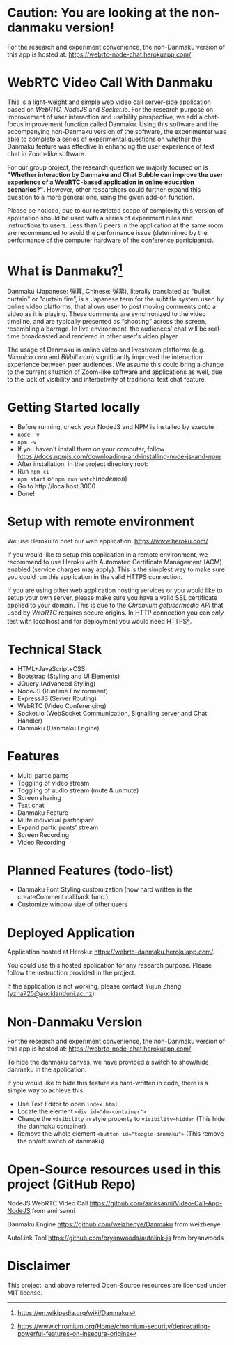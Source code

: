 # Caution: You are looking at the non-danmaku version!
For the research and experiment convenience, the non-Danmaku version of this app is hosted at: https://webrtc-node-chat.herokuapp.com/

# WebRTC Video Call With Danmaku

This is a light-weight and simple web video call server-side application based on *WebRTC, NodeJS* and *Socket.io*. For the research purpose on improvement of user interaction and usability perspective, we add a chat-focus improvement function called Danmaku. Using this software and the accompanying non-Danmaku version of the software, the experimenter was able to complete a series of experimental questions on whether the Danmaku feature was effective in enhancing the user experience of text chat in Zoom-like software.

For our group project, the research question we majorly focused on is **"Whether interaction by Danmaku and Chat Bubble can improve the user experience of a WebRTC-based application in online education scenarios?"**. However, other researchers could further expand this question to a more general one, using the given add-on function.

Please be noticed, due to our restricted scope of complexity this version of application should be used with a series of experiment rules and instructions to users. Less than 5 peers in the application at the same room are recommended to avoid the performance issue (determined by the performance of the computer hardware of the conference participants).

# What is Danmaku?[^1]
Danmaku (Japanese: 弾幕, Chinese: 弹幕), literally translated as “bullet curtain" or "curtain fire”, is a Japanese term for the subtitle system used by online video platforms, that allows user to post moving comments onto a video as it is playing. These comments are synchronized to the video timeline, and are typically presented as “shooting” across the screen, resembling a barrage. In live environment, the audiences' chat will be real-time broadcasted and rendered in other user's video player.

The usage of Danmaku in online video and livestream platforms (e.g. *Niconico.com* and *Bilibili.com*) significantly improved the interaction experience between peer audiences. We assume this could bring a change to the current situation of Zoom-like software and applications as well, due to the lack of visibility and interactivity of traditional text chat feature.


# Getting Started locally
- Before running, check your NodeJS and NPM is installed by execute 
- `node -v`
- `npm -v`
- If you haven't install them on your computer, follow https://docs.npmjs.com/downloading-and-installing-node-js-and-npm
- After installation, in the project directory root:
- Run `npm ci`
- `npm start` or `npm run watch`(*nodemon*)
- Go to http://localhost:3000
- Done!

# Setup with remote environment
We use Heroku to host our web application. https://www.heroku.com/

If you would like to setup this application in a remote environment, we recommend to use Heroku with Automated Certificate Management (ACM) enabled (service charges may apply). This is the simplest way to make sure you could run this application in the valid HTTPS connection.

If you are using other web application hosting services or you would like to setup your own server, please make sure you have a valid SSL certificate applied to your domain. This is due to the *Chromium getusermedia API* that used by *WebRTC* requires secure origins. In HTTP connection you can *only* test with localhost and for deployment you would need HTTPS[^2].

# Technical Stack
- HTML+JavaScript+CSS 
- Bootstrap (Styling and UI Elements)
- JQuery (Advanced Styling)
- NodeJS (Runtime Environment)
- ExpressJS (Server Routing) 
- WebRTC (Video Conferencing)
- Socket.io (WebSocket Communication, Signalling server and Chat Handler)
- Danmaku (Danmaku Engine)

# Features
- Multi-participants
- Toggling of video stream
- Toggling of audio stream (mute & unmute)
- Screen sharing
- Text chat
- Danmaku Feature
- Mute individual participant
- Expand participants' stream
- Screen Recording
- Video Recording

# Planned Features (todo-list)
- Danmaku Font Styling customization (now hard written in the createComment callback func.)
- Customize window size of other users
 
# Deployed Application
Application hosted at Heroku: https://webrtc-danmaku.herokuapp.com/.

You could use this hosted application for any research purpose. Please follow the instruction provided in the project. 

If the application is not working, please contact Yujun Zhang (yzha725@aucklanduni.ac.nz).

# Non-Danmaku Version
For the research and experiment convenience, the non-Danmaku version of this app is hosted at: https://webrtc-node-chat.herokuapp.com/

To hide the danmaku canvas, we have provided a switch to show/hide danmaku in the application.

If you would like to hide this feature as hard-written in code, there is a simple way to achieve this.
- Use Text Editor to open `index.html`
- Locate the element `<div id="dm-container">`
- Change the `visibility` in style property to `visibility=hidden` (This hide the danmaku container)
- Remove the whole element `<button id="toogle-danmaku">` (This remove the on/off switch of danmaku)

# Open-Source resources used in this project (GitHub Repo)
NodeJS WebRTC Video Call https://github.com/amirsanni/Video-Call-App-NodeJS from amirsanni

Danmaku Engine https://github.com/weizhenye/Danmaku from weizhenye

AutoLink Tool https://github.com/bryanwoods/autolink-js from bryanwoods

# Disclaimer
This project, and above referred Open-Source resources are licensed under MIT license.

[^1]: https://en.wikipedia.org/wiki/Danmaku

[^2]: https://www.chromium.org/Home/chromium-security/deprecating-powerful-features-on-insecure-origins
